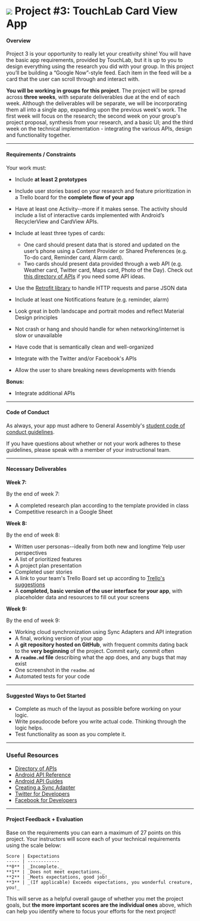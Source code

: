 # ![](https://ga-dash.s3.amazonaws.com/production/assets/logo-9f88ae6c9c3871690e33280fcf557f33.png) Project #3: TouchLab Card View App

#### Overview

Project 3 is your opportunity to really let your creativity shine! You will have the basic app requirements, provided by TouchLab, but it is up to you to design everything using the research you did with your group. In this project you’ll be building a “Google Now”-style feed. Each item in the feed will be a card that the user can scroll through and interact with.

**You will be working in groups for this project**. The project will be spread across **three weeks**, with separate deliverables due at the end of each week. Although the deliverables will be separate, we will be incorporating them all into a single app, expanding upon the previous week's work. The first week will focus on the research; the second week on your group's project proposal, synthesis from your research, and a basic UI; and the third week on the technical implementation - integrating the various APIs, design and functionality together.


---

#### Requirements / Constraints

Your work must:

- Include **at least 2 prototypes**
- Include user stories based on your research and feature prioritization in a Trello board for the **complete flow of your app**
- Have at least one Activity--more if it makes sense. The activity should include a list of interactive cards implemented with Android’s RecyclerView and CardView APIs.
- Include at least three types of cards:

  - One card should present data that is stored and updated on the user’s phone using a Content Provider or Shared Preferences (e.g. To-do card, Reminder card, Alarm card).
  - Two cards should present data provided through a web API (e.g. Weather card, Twitter card, Maps card, Photo of the Day). Check out [this directory of APIs](http://www.programmableweb.com/apis/directory) if you need some API ideas.

- Use the [Retrofit library](https://square.github.io/retrofit/) to handle HTTP requests and parse JSON data
- Include at least one Notifications feature (e.g. reminder, alarm)
- Look great in both landscape and portrait modes and reflect Material Design principles
- Not crash or hang and should handle for when networking/internet is slow or unavailable
- Have code that is semantically clean and well-organized
- Integrate with the Twitter and/or Facebook's APIs
- Allow the user to share breaking news developments with friends

**Bonus:**

- Integrate additional APIs


---

#### Code of Conduct

As always, your app must adhere to General Assembly's [student code of conduct guidelines](../../../resources/guidelines/code-of-conduct.md).

If you have questions about whether or not your work adheres to these guidelines, please speak with a member of your instructional team.

---

#### Necessary Deliverables

**Week 7:**

By the end of week 7:

- A completed research plan according to the template provided in class
- Competitive research in a Google Sheet

**Week 8:**

By the end of week 8:

- Written user personas--ideally from both new and longtime Yelp user perspectives
- A list of prioritized features
- A project plan presentation
- Completed user stories
- A link to your team's Trello Board set up according to [Trello's suggestions](http://buildbettersoftware.com/with-trello/)
- A **completed, basic version of the user interface for your app**, with placeholder data and resources to fill out your screens

**Week 9:**

By the end of week 9:

- Working cloud synchronization using Sync Adapters and API integration
- A final, working version of your app
- A **git repository hosted on GitHub**, with frequent commits dating back to the **very beginning** of the project. Commit early, commit often
- **A ``readme.md`` file** describing what the app does, and any bugs that may exist
- One screenshot in the ``readme.md``
- Automated tests for your code
---

#### Suggested Ways to Get Started

- Complete as much of the layout as possible before working on your logic.
- Write pseudocode before you write actual code. Thinking through the logic helps.
- Test functionality as soon as you complete it.

---

### Useful Resources

- [Directory of APIs](http://www.programmableweb.com/apis/directory)
- [Android API Reference](http://developer.android.com/reference/packages.html)
- [Android API Guides](http://developer.android.com/guide/index.html)
- [Creating a Sync Adapter](http://developer.android.com/training/sync-adapters/creating-sync-adapter.html)
- [Twitter for Developers](https://dev.twitter.com/)
- [Facebook for Developers](https://developers.facebook.com/)

---

#### Project Feedback + Evaluation

Base on the requirements you can earn a maximum of 27 points on this project. Your instructors will score each of your technical requirements using the scale below:

    Score | Expectations
    ----- | ------------
    **0** | _Incomplete._
    **1** | _Does not meet expectations._
    **2** | _Meets expectations, good job!_
    **3** | _(If applicable) Exceeds expectations, you wonderful creature, you!_

 This will serve as a helpful overall gauge of whether you met the project goals, but __the more important scores are the individual ones__ above, which can help you identify where to focus your efforts for the next project!
